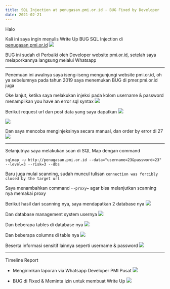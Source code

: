 ```yaml
---
title: SQL Injection at penugasan.pmi.or.id - BUG Fixed by Developer
date: 2021-02-21
---
```


Halo

Kali ini saya ingin menulis Write Up BUG SQL Injection di [penugasan.pmi.or.id](https://penugasan.pmi.or.id)
![](https://buayalaut.co/files/Screenshot_123.png)

BUG ini sudah di Perbaiki oleh Developer website pmi.or.id, setelah saya melaporkannya langsung melalui Whatsapp

___

Penemuan ini awalnya saya iseng-iseng mengunjungi website pmi.or.id, oh ya sebelumnya pada tahun 2019 saya menemukan BUG di pmer.pmi.or.id juga

Oke lanjut, ketika saya melakukan injeksi pada kolom username & password menampilkan you have an error sql syntax
![](https://buayalaut.co/files/Screenshot_124.png)

Berikut request url dan post data yang saya dapatkan
![](https://buayalaut.co/files/Screenshot_125.png)

![](https://buayalaut.co/files/Screenshot_126.png)

Dan saya mencoba menginjeksinya secara manual, dan order by error di 27
![](https://buayalaut.co/files/Screenshot_127.png)

___

Selanjutnya saya melakukan scan di SQL Map dengan command

```
sqlmap -u http://penugasan.pmi.or.id --data="username=23&password=23" --level=3 --risk=3 --dbs
```

Baru juga mulai scanning, sudah muncul tulisan `connection was forcibly closed by the target url`

Saya menambahkan command `--proxy=` agar bisa melanjutkan scanning nya memakai proxy

Berikut hasil dari scanning nya, saya mendapatkan 2 database nya
![](https://buayalaut.co/files/Screenshot_130.png)

Dan database management system usernya
![](https://buayalaut.co/files/Screenshot_131.png)

Dan beberapa tables di database nya
![](https://buayalaut.co/files/photo_2021-02-24_00-12-17.jpg)

Dan beberapa columns di table nya
![](https://buayalaut.co/files/photo_2021-02-24_00-17-03.jpg)

Beserta informasi sensitif lainnya seperti username & password
![](https://buayalaut.co/files/photo_2021-02-24_00-19-19.jpg)

___

Timeline Report

- Mengirimkan laporan via Whatsapp Developer PMI Pusat
![](https://buayalaut.co/files/Screenshot_132.png)

- BUG di Fixed & Meminta izin untuk membuat Write Up
![](https://buayalaut.co/files/Screenshot_133.png)
